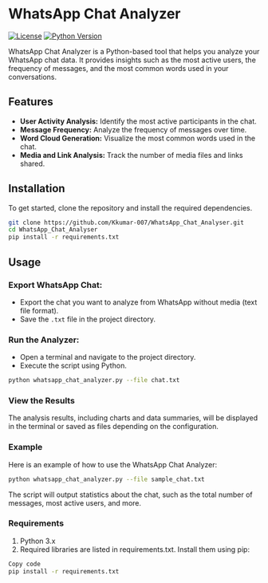 # WhatsApp Chat Analyzer

[![License](https://img.shields.io/badge/license-MIT-blue.svg)](LICENSE)
[![Python Version](https://img.shields.io/badge/python-3.x-blue.svg)](https://www.python.org/)

WhatsApp Chat Analyzer is a Python-based tool that helps you analyze your WhatsApp chat data. It provides insights such as the most active users, the frequency of messages, and the most common words used in your conversations.

## Features

- **User Activity Analysis:** Identify the most active participants in the chat.
- **Message Frequency:** Analyze the frequency of messages over time.
- **Word Cloud Generation:** Visualize the most common words used in the chat.
- **Media and Link Analysis:** Track the number of media files and links shared.

## Installation

To get started, clone the repository and install the required dependencies.

```bash
git clone https://github.com/Kkumar-007/WhatsApp_Chat_Analyser.git
cd WhatsApp_Chat_Analyser
pip install -r requirements.txt
```
## Usage

### Export WhatsApp Chat:

- Export the chat you want to analyze from WhatsApp without media (text file format).
- Save the `.txt` file in the project directory.

### Run the Analyzer:

- Open a terminal and navigate to the project directory.
- Execute the script using Python.

```bash
python whatsapp_chat_analyzer.py --file chat.txt
```

### View the Results

The analysis results, including charts and data summaries, will be displayed in the terminal or saved as files depending on the configuration.

### Example

Here is an example of how to use the WhatsApp Chat Analyzer:

```bash
python whatsapp_chat_analyzer.py --file sample_chat.txt
```

The script will output statistics about the chat, such as the total number of messages, most active users, and more.

### Requirements
1. Python 3.x
2. Required libraries are listed in requirements.txt. Install them using pip:
```bash
Copy code
pip install -r requirements.txt
```
